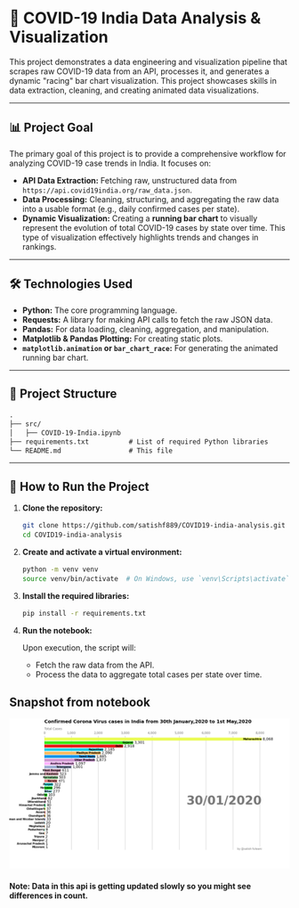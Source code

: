 # 🦠 COVID-19 India Data Analysis & Visualization

This project demonstrates a data engineering and visualization pipeline that scrapes raw COVID-19 data from an API, processes it, and generates a dynamic "racing" bar chart visualization. This project showcases skills in data extraction, cleaning, and creating animated data visualizations.

-----

## 📊 Project Goal

The primary goal of this project is to provide a comprehensive workflow for analyzing COVID-19 case trends in India. It focuses on:

  * **API Data Extraction:** Fetching raw, unstructured data from `https://api.covid19india.org/raw_data.json`.
  * **Data Processing:** Cleaning, structuring, and aggregating the raw data into a usable format (e.g., daily confirmed cases per state).
  * **Dynamic Visualization:** Creating a **running bar chart**  to visually represent the evolution of total COVID-19 cases by state over time. This type of visualization effectively highlights trends and changes in rankings.

-----

## 🛠️ Technologies Used

  * **Python:** The core programming language.
  * **Requests:** A library for making API calls to fetch the raw JSON data.
  * **Pandas:** For data loading, cleaning, aggregation, and manipulation.
  * **Matplotlib & Pandas Plotting:** For creating static plots.
  * **`matplotlib.animation` or `bar_chart_race`:** For generating the animated running bar chart.

-----

## 📁 Project Structure

```
.
├── src/
│   ├── COVID-19-India.ipynb    
├── requirements.txt          # List of required Python libraries
└── README.md                 # This file
```

-----

## 📝 How to Run the Project

1.  **Clone the repository:**
    ```bash
    git clone https://github.com/satishf889/COVID19-india-analysis.git
    cd COVID19-india-analysis
    ```
2.  **Create and activate a virtual environment:**
    ```bash
    python -m venv venv
    source venv/bin/activate  # On Windows, use `venv\Scripts\activate`
    ```
3.  **Install the required libraries:**
    ```bash
    pip install -r requirements.txt
    ```
4.  **Run the notebook:**
    
    Upon execution, the script will:
      * Fetch the raw data from the API.
      * Process the data to aggregate total cases per state over time.
 
## Snapshot from notebook
![Screenshot](https://github.com/satishf889/COVID19-india-analysis/blob/master/covid-19.png?raw=true)

#### Note: Data in this api is getting updated slowly so you might see differences in count.
